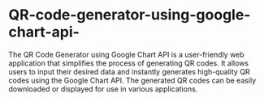 # QR-code-generator-using-google-chart-api-
The QR Code Generator using Google Chart API is a user-friendly web application that simplifies the process of generating QR codes. It allows users to input their desired data and instantly generates high-quality QR codes using the Google Chart API. The generated QR codes can be easily downloaded or displayed for use in various applications. 
